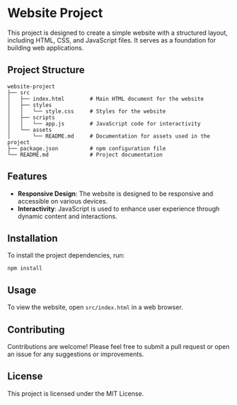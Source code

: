 # Website Project

This project is designed to create a simple website with a structured layout, including HTML, CSS, and JavaScript files. It serves as a foundation for building web applications.

## Project Structure

```
website-project
├── src
│   ├── index.html        # Main HTML document for the website
│   ├── styles
│   │   └── style.css     # Styles for the website
│   ├── scripts
│   │   └── app.js        # JavaScript code for interactivity
│   └── assets
│       └── README.md     # Documentation for assets used in the project
├── package.json          # npm configuration file
└── README.md             # Project documentation
```

## Features

- **Responsive Design**: The website is designed to be responsive and accessible on various devices.
- **Interactivity**: JavaScript is used to enhance user experience through dynamic content and interactions.

## Installation

To install the project dependencies, run:

```
npm install
```

## Usage

To view the website, open `src/index.html` in a web browser.

## Contributing

Contributions are welcome! Please feel free to submit a pull request or open an issue for any suggestions or improvements.

## License

This project is licensed under the MIT License.
